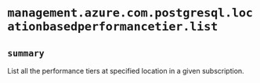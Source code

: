 # `management.azure.com.postgresql.locationbasedperformancetier.list`

## `summary`
List all the performance tiers at specified location in a given subscription.


